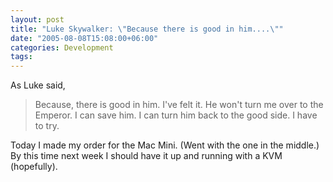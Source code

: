 ```yaml
---
layout: post
title: "Luke Skywalker: \"Because there is good in him....\""
date: "2005-08-08T15:08:00+06:00"
categories: Development 
tags: 
---
```


As Luke said,

<blockquote>
Because, there is good in him. I've felt it. He won't turn me over to the Emperor. I can save him. I can turn him back to the good side. I have to try. 
</blockquote>

Today I made my order for the Mac Mini. (Went with the one in the middle.) By this time next week I should have it up and running with a KVM (hopefully).